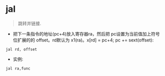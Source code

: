 # jal

> 跳转并链接.

- 把下一条指令的地址(pc+4)放入寄存器ra，然后把 pc设置为当前值加上符号位扩展的的 offset。rd默认为 x1(ra)。x[rd] = pc+4; pc += sext(offset):

`jal rd, offset`

- 实例:

`jal ra,func`

